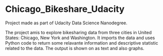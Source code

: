 # Chicago_Bikeshare_Udacity
Project made as part of Udacity Data Science Nanodegree.

The project amis to explore bikesharing data from three cities in United States: Chicago, New York and Washington.
It imports the data and uses Python code to return some relavante information and descriptive statistic related to the data.
The output is shown on as text and also graphs.

